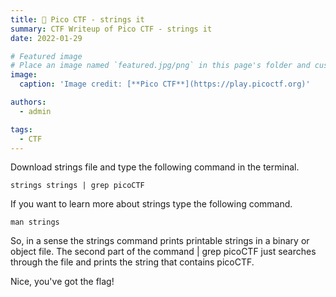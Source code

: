 ```yaml
---
title: 🚩 Pico CTF - strings it
summary: CTF Writeup of Pico CTF - strings it
date: 2022-01-29

# Featured image
# Place an image named `featured.jpg/png` in this page's folder and customize its options here.
image:
  caption: 'Image credit: [**Pico CTF**](https://play.picoctf.org)'

authors:
  - admin

tags:
  - CTF
---
```


Download strings file and type the following command in the terminal.

```shell
strings strings | grep picoCTF
```

If you want to learn more about strings type the following command.

```shell
man strings
```

So, in a sense the strings command prints printable strings in a binary or object file. The second part of the command | grep picoCTF just searches through the file and prints the string that contains picoCTF.

Nice, you've got the flag!